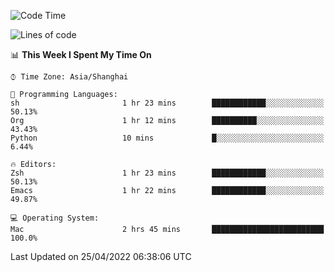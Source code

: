 <!--START_SECTION:waka-->
![Code Time](http://img.shields.io/badge/Code%20Time-698%20hrs%2051%20mins-blue)

![Lines of code](https://img.shields.io/badge/From%20Hello%20World%20I%27ve%20Written-22%20Thousand%20lines%20of%20code-blue)

📊 **This Week I Spent My Time On** 

```text
⌚︎ Time Zone: Asia/Shanghai

💬 Programming Languages: 
sh                       1 hr 23 mins        ████████████░░░░░░░░░░░░░   50.13% 
Org                      1 hr 12 mins        ██████████░░░░░░░░░░░░░░░   43.43% 
Python                   10 mins             █░░░░░░░░░░░░░░░░░░░░░░░░   6.44%

🔥 Editors: 
Zsh                      1 hr 23 mins        ████████████░░░░░░░░░░░░░   50.13% 
Emacs                    1 hr 22 mins        ████████████░░░░░░░░░░░░░   49.87%

💻 Operating System: 
Mac                      2 hrs 45 mins       █████████████████████████   100.0%

```


 Last Updated on 25/04/2022 06:38:06 UTC
<!--END_SECTION:waka-->
